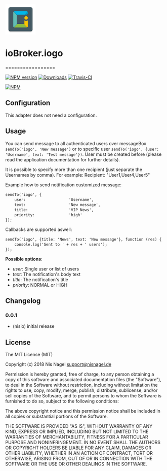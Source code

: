 ![Logo](admin/iogo.png)

# ioBroker.iogo
=================

[![NPM version](http://img.shields.io/npm/v/iobroker.iogo.svg)](https://www.npmjs.com/package/iobroker.iogo)
[![Downloads](https://img.shields.io/npm/dm/iobroker.iogo.svg)](https://www.npmjs.com/package/iobroker.iogo)
[![Travis-CI](http://img.shields.io/travis/nisiode/ioBroker.iogo/master.svg)](https://travis-ci.org/nisiode/ioBroker.iogo)

[![NPM](https://nodei.co/npm/iobroker.iogo.png?downloads=true)](https://nodei.co/npm/iobroker.iogo/)


## Configuration
This adapter does not need a configuration.

## Usage
You can send message to all authenticated users over messageBox ```sendTo('iogo', 'New message')```
or to specific user ```sendTo('iogo', {user: 'Username', text: 'Test message'})```.
User must be created before (please read the application documentation for further details).

It is possible to specify more than one recipient (just separate the Usernames by comma). For example: Recipient: "User1,User4,User5"


Example how to send notification customized message:
```
sendTo('iogo', {
    user:                   'Username',
    text:                   'New message',
    title:                  'VIP News',
    priority:               'high'
});
```

Callbacks are supported aswell:
```
sendTo('iogo', {title: 'News', text: 'New message'}, function (res) {
    console.log('Sent to ' + res + ' users');
});
```

**Possible options**:
- *user*: Single user or list of users
- *text*: The notification's body text
- *title*: The notification's title
- *priority*: NORMAL or HIGH

## Changelog

### 0.0.1
* (nisio) initial release

## License
The MIT License (MIT)

Copyright (c) 2018 Nis Nagel <support@nisnagel.de>

Permission is hereby granted, free of charge, to any person obtaining a copy
of this software and associated documentation files (the "Software"), to deal
in the Software without restriction, including without limitation the rights
to use, copy, modify, merge, publish, distribute, sublicense, and/or sell
copies of the Software, and to permit persons to whom the Software is
furnished to do so, subject to the following conditions:

The above copyright notice and this permission notice shall be included in
all copies or substantial portions of the Software.

THE SOFTWARE IS PROVIDED "AS IS", WITHOUT WARRANTY OF ANY KIND, EXPRESS OR
IMPLIED, INCLUDING BUT NOT LIMITED TO THE WARRANTIES OF MERCHANTABILITY,
FITNESS FOR A PARTICULAR PURPOSE AND NONINFRINGEMENT. IN NO EVENT SHALL THE
AUTHORS OR COPYRIGHT HOLDERS BE LIABLE FOR ANY CLAIM, DAMAGES OR OTHER
LIABILITY, WHETHER IN AN ACTION OF CONTRACT, TORT OR OTHERWISE, ARISING FROM,
OUT OF OR IN CONNECTION WITH THE SOFTWARE OR THE USE OR OTHER DEALINGS IN
THE SOFTWARE.

